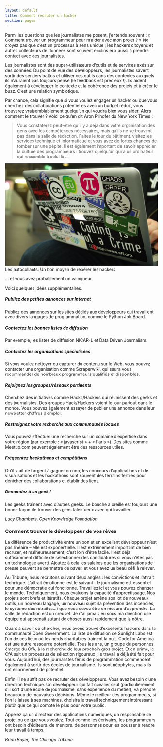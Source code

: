 ```yaml
---
layout: default
title: Comment recruter un hacker
section: pages
---
```


Parmi les questions que les journalistes me posent, j’entends souvent : « Comment trouver un programmeur pour m’aider avec mon projet ? » Ne croyez pas que c’est un processus à sens unique ; les hackers citoyens et autres collecteurs de données sont souvent enclins eux aussi à prendre contact avec des journalistes.

Les journalistes sont des super-utilisateurs d’outils et de services axés sur des données. Du point de vue des développeurs, les journalistes savent sortir des sentiers battus et utiliser ces outils dans des contextes auxquels ils n’auraient pas toujours pensé (le feedback est précieux !). Ils aident également à développer le contexte et la cohérence des projets et à créer le buzz. C’est une relation symbiotique.

Par chance, cela signifie que si vous voulez engager un hacker ou que vous cherchez des collaborations potentielles avec un budget réduit, vous trouverez vraisemblablement quelqu’un qui voudra bien vous aider.
Alors comment le trouver ? Voici ce qu’en dit Aron Pilhofer du New York Times :

>Vous constaterez peut-être qu’il y a déjà dans votre organisation des gens avec les compétences nécessaires, mais qu’ils ne se trouvent pas dans la salle de rédaction. Faites le tour du bâtiment, visitez les services technique et informatique et vous avez de fortes chances de tomber sur une pépite. Il est également important de savoir apprécier la culture des programmeurs : trouvez quelqu’un qui a un ordinateur qui ressemble à celui là...

<div id="FIG0210" class="imageblock">
<div class="content">
<img alt="Les autocollants: Un bon moyen de repérer les hackers" src="../figs/incoming/02-04.jpg"></div>
<div class="title">Les autocollants: Un bon moyen de repérer les hackers</div>
</div>

... et vous avez probablement un vainqueur.

Voici quelques idées supplémentaires.

##### Publiez des petites annonces sur Internet

Publiez des annonces sur les sites dédiés aux développeurs qui travaillent avec divers langages de programmation, comme le Python Job Board.

##### Contactez les bonnes listes de diffusion

Par exemple, les listes de diffusion NICAR-L et Data Driven Journalism.

##### Contactez les organisations spécialisées

Si vous voulez nettoyer ou capturer du contenu sur le Web, vous pouvez contacter une organisation comme Scraperwiki, qui saura vous recommander de nombreux programmeurs qualifiés et disponibles.

##### Rejoignez les groupes/réseaux pertinents

Cherchez des initiatives comme Hacks/Hackers qui réunissent des geeks et des journalistes. Des groupes Hack/Hackers voient le jour partout dans le monde. Vous pouvez également essayer de publier une annonce dans leur newsletter d’offres d’emploi.

##### Restreignez votre recherche aux communautés locales

Vous pouvez effectuer une recherche sur un domaine d’expertise dans votre région (par exemple : « javascript » + « Paris »). Des sites comme Meetup.com peuvent également être des ressources utiles.

##### Fréquentez hackathons et compétitions

Qu’il y ait de l’argent à gagner ou non, les concours d’applications et de visualisations et les hackathons sont souvent des terrains fertiles pour dénicher des collaborations et établir des liens.

##### Demandez à un geek !

Les geeks traînent avec d’autres geeks. Le bouche à oreille est toujours une bonne façon de trouver des gens talentueux avec qui travailler.

_Lucy Chambers, Open Knowledge Foundation_

### Comment trouver le développeur de vos rêves

La différence de productivité entre un bon et un excellent développeur n’est pas linéaire – elle est exponentielle. Il est extrêmement important de bien recruter, et malheureusement, c’est loin d’être facile. Il est déjà suffisamment difficile de sélectionner des candidatures si vous n’êtes pas un technologue averti. Ajoutez à cela les salaires que les organisations de presse peuvent se permettre de payer, et vous avez un beau défi à relever.

Au Tribune, nous recrutons suivant deux angles : les convictions et l’attrait technique. L’attrait émotionnel est le suivant : le journalisme est essentiel pour une démocratie qui fonctionne. Travaillez ici et vous pouvez changer le monde. Techniquement, nous évaluons la capacité d’apprentissage. Nos projets sont brefs et itératifs. Chaque projet amène son lot de nouveaux outils, un nouveau langage, un nouveau sujet (la prévention des incendies, le système des retraites...) que vous devez être en mesure d’apprendre. La salle de rédaction est un creuset. Je n’ai jamais eu sous ma direction une équipe qui apprenait autant de choses aussi rapidement que la nôtre.

Quant à savoir où chercher, nous avons trouvé d’excellents hackers dans la communauté Open Government. La liste de diffusion de Sunlight Labs est l’un de ces lieux où les nerds charitables traînent la nuit. Code for America est une autre ressource potentielle. Tous les ans, un groupe de personnes émerge du CfA, à la recherche de leur prochain gros projet. Et en prime, le CfA suit un processus de sélection rigoureux ; le travail a déjà été fait pour vous. Aujourd’hui, des journalistes férus de programmation commencent également à sortir des écoles de journalisme. Ils sont néophytes, mais ils ont énormément de potentiel.

Enfin, il ne suffit pas de recruter des développeurs. Vous avez besoin d’une direction technique. Un développeur qui fait cavalier seul (particulièrement s’il sort d’une école de journalisme, sans expérience du métier), va prendre beaucoup de mauvaises décisions. Même le meilleur des programmeurs, si l’on le laisse à ses machines, choisira le travail techniquement intéressant plutôt que ce qui compte le plus pour votre public.

Appelez ça un directeur des applications numériques, un responsable de projet ou ce que vous voulez. Tout comme les écrivains, les programmeurs ont besoin d’éditeurs, de mentors, de personnes pour les pousser à rendre leur travail à temps.

_Brian Boyer, The Chicago Tribune_